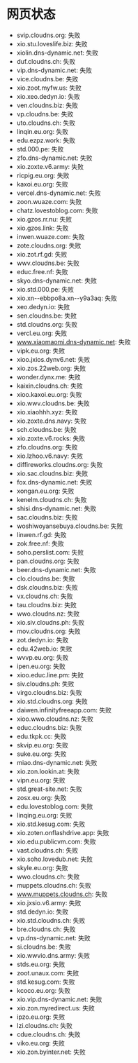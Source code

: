 # 网页状态
- svip.cloudns.org: 失败
- xio.stu.loveslife.biz: 失败
- xiolin.dns-dynamic.net: 失败
- duf.cloudns.ch: 失败
- vip.dns-dynamic.net: 失败
- vice.cloudns.be: 失败
- xio.zoot.myfw.us: 失败
- xio.xeo.dedyn.io: 失败
- ven.cloudns.biz: 失败
- vp.cloudns.be: 失败
- uto.cloudns.ch: 失败
- linqin.eu.org: 失败
- edu.ezpz.work: 失败
- std.000.pe: 失败
- zfo.dns-dynamic.net: 失败
- xio.zoxte.v6.army: 失败
- ricpig.eu.org: 失败
- kaxoi.eu.org: 失败
- vercel.dns-dynamic.net: 失败
- zoon.wuaze.com: 失败
- chatz.lovestoblog.com: 失败
- xio.gzos.rr.nu: 失败
- xio.gzos.link: 失败
- inwen.wuaze.com: 失败
- zote.cloudns.org: 失败
- xio.zot.rf.gd: 失败
- wwv.cloudns.be: 失败
- educ.free.nf: 失败
- skyo.dns-dynamic.net: 失败
- xio.std.000.pe: 失败
- xio.xn--ebbpo8a.xn--y9a3aq: 失败
- xeo.dedyn.io: 失败
- sen.cloudns.be: 失败
- std.cloudns.org: 失败
- vercl.eu.org: 失败
- www.xiaomaomi.dns-dynamic.net: 失败
- vipk.eu.org: 失败
- xioo.jxios.dynv6.net: 失败
- xio.zos.22web.org: 失败
- wonder.dynx.me: 失败
- kaixin.cloudns.ch: 失败
- xioo.kaxoi.eu.org: 失败
- xio.wwv.cloudns.be: 失败
- xio.xiaohhh.xyz: 失败
- xio.zoxte.dns.navy: 失败
- sch.cloudns.be: 失败
- xio.zoxte.v6.rocks: 失败
- zfo.cloudns.org: 失败
- xio.lzhoo.v6.navy: 失败
- diffireworks.cloudns.org: 失败
- xio.sac.cloudns.biz: 失败
- fox.dns-dynamic.net: 失败
- xongan.eu.org: 失败
- kenelm.cloudns.ch: 失败
- shisi.dns-dynamic.net: 失败
- sac.cloudns.biz: 失败
- woshiwoyansebuya.cloudns.be: 失败
- linwen.rf.gd: 失败
- zok.free.nf: 失败
- soho.perslist.com: 失败
- pan.cloudns.org: 失败
- beer.dns-dynamic.net: 失败
- clo.cloudns.be: 失败
- dsk.cloudns.biz: 失败
- vx.cloudns.ch: 失败
- tau.cloudns.biz: 失败
- wwo.cloudns.nz: 失败
- xio.siv.cloudns.ph: 失败
- mov.cloudns.org: 失败
- zot.dedyn.io: 失败
- edu.42web.io: 失败
- wvvp.eu.org: 失败
- ipen.eu.org: 失败
- xioo.educ.line.pm: 失败
- siv.cloudns.ph: 失败
- virgo.cloudns.biz: 失败
- xio.std.cloudns.org: 失败
- daiwen.infinityfreeapp.com: 失败
- xioo.wwo.cloudns.nz: 失败
- educ.cloudns.biz: 失败
- edu.tkpk.cc: 失败
- skvip.eu.org: 失败
- suke.eu.org: 失败
- miao.dns-dynamic.net: 失败
- xio.zon.lookin.at: 失败
- vipn.eu.org: 失败
- std.great-site.net: 失败
- zosx.eu.org: 失败
- edu.lovestoblog.com: 失败
- linqing.eu.org: 失败
- xio.std.kesug.com: 失败
- xio.zoten.onflashdrive.app: 失败
- xio.edu.publicvm.com: 失败
- vast.cloudns.ch: 失败
- xio.soho.lovedub.net: 失败
- skyle.eu.org: 失败
- wwo.cloudns.ch: 失败
- muppets.cloudns.ch: 失败
- www.muppets.cloudns.ch: 失败
- xio.jxsio.v6.army: 失败
- std.dedyn.io: 失败
- xio.std.cloudns.ch: 失败
- bre.cloudns.ch: 失败
- vp.dns-dynamic.net: 失败
- si.cloudns.be: 失败
- xio.wwvio.dns.army: 失败
- stds.eu.org: 失败
- zoot.unaux.com: 失败
- std.kesug.com: 失败
- kcoco.eu.org: 失败
- xio.vip.dns-dynamic.net: 失败
- xio.zon.myredirect.us: 失败
- ipzo.eu.org: 失败
- lzi.cloudns.ch: 失败
- cdue.cloudns.ch: 失败
- viko.eu.org: 失败
- xio.zon.byinter.net: 失败
